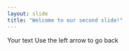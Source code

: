 ```yaml
---
layout: slide
title: "Welcome to our second slide!"
---
```

Your text 
Use the left arrow to go back
